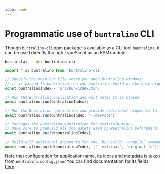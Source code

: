 ```yaml
---
icon: code
---
```


# Programmatic use of `buntralino` CLI

Though `buntralino-cli` npm package is available as a CLI tool `buntralino`, it can be used directly through TypeScript as an ESM module:

```sh
bun install --dev buntralino-cli
```
```ts
import * as buntralino from 'buntralino-cli';

// Specify the main Bun file where you open Buntralino windows;
// it is passed to buntralino.run and buntralino.build as the only argument.
const buntralinoIndex = 'src/bun/index.ts';

// Run the Buntralino application and wait until it is closed
await buntralino.run(buntralinoIndex);

// Run the Buntralino application and provide additional arguments to its main script.
await buntralino.run(buntralinoIndex, '--devmode')

// Packages the Buntralino application for redistribution.
// Make sure to prebuild all the assets used by Neutralino beforehand.
await buntralino.build(buntralinoIndex);

// Build with additional arguments for the `bun build --compile` command
await buntralino.build(buntralinoIndex, ['--external', 'original-fs']);
```

Note that configuration for application name, its icons and metadata is taken from `neutralino.config.json`. You can find documentation for its fields [here](https://neutralino.js.org/docs/configuration/neutralino.config.json).